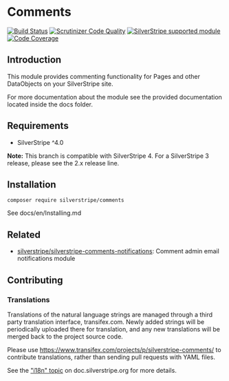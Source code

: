 # Comments

[![Build Status](https://api.travis-ci.com/silverstripe/silverstripe-comments.svg?branch=3)](https://travis-ci.com/silverstripe/silverstripe-comments)
[![Scrutinizer Code Quality](https://img.shields.io/scrutinizer/g/silverstripe/silverstripe-comments.svg)](https://scrutinizer-ci.com/g/silverstripe/silverstripe-comments/?branch=master)
[![SilverStripe supported module](https://img.shields.io/badge/silverstripe-supported-0071C4.svg)](https://www.silverstripe.org/software/addons/silverstripe-commercially-supported-module-list/)
[![Code Coverage](https://img.shields.io/codecov/c/github/silverstripe/silverstripe-comments.svg)](https://codecov.io/gh/silverstripe/silverstripe-comments)

## Introduction

This module provides commenting functionality for Pages and other DataObjects on your SilverStripe site.

For more documentation about the module see the provided documentation located inside the docs folder.

## Requirements

 * SilverStripe ^4.0

**Note:** This branch is compatible with SilverStripe 4. For a SilverStripe 3 release, please see the 2.x release line.

## Installation

```
composer require silverstripe/comments
```

See docs/en/Installing.md

## Related

 * [silverstripe/silverstripe-comments-notifications](https://github.com/silverstripe/silverstripe-comments-notifications): Comment admin email notifications module

## Contributing

### Translations

Translations of the natural language strings are managed through a
third party translation interface, transifex.com.
Newly added strings will be periodically uploaded there for translation,
and any new translations will be merged back to the project source code.

Please use https://www.transifex.com/projects/p/silverstripe-comments/ to contribute translations,
rather than sending pull requests with YAML files.

See the ["i18n" topic](https://docs.silverstripe.org/en/4/developer_guides/i18n/) on doc.silverstripe.org for more details.
